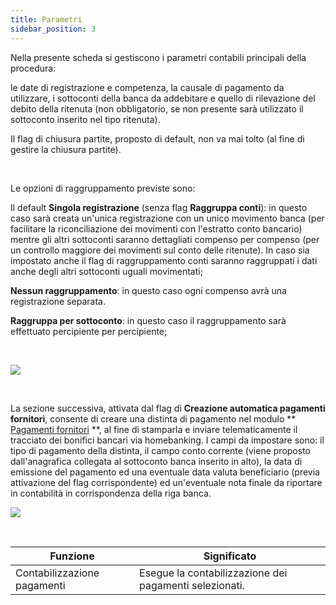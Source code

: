 ```yaml
---
title: Parametri
sidebar_position: 3
---
```


Nella presente scheda si gestiscono i parametri contabili principali della procedura: 

le date di registrazione e competenza, la causale di pagamento da utilizzare, i sottoconti della banca da addebitare e quello di rilevazione del debito della ritenuta (non obbligatorio, se non presente sarà utilizzato il sottoconto inserito nel tipo ritenuta). 

Il flag di chiusura partite, proposto di default, non va mai tolto (al fine di gestire la chiusura partite).

 

Le opzioni di raggruppamento previste sono:

Il default **Singola registrazione** (senza flag **Raggruppa conti**): in questo caso sarà creata un'unica registrazione con un unico movimento banca (per facilitare la riconciliazione dei movimenti con l'estratto conto bancario) mentre gli altri sottoconti saranno dettagliati compenso per compenso (per un controllo maggiore dei movimenti sul conto delle ritenute). In caso sia impostato anche il flag di raggruppamento conti saranno raggruppati i dati anche degli altri sottoconti uguali movimentati;

**Nessun raggruppamento**: in questo caso ogni compenso avrà una registrazione separata.

**Raggruppa per sottoconto**: in questo caso il raggruppamento sarà effettuato percipiente per percipiente;

 

![](/img/it-it/finance-area/professional-men/accounting/payments-accounting/parameters/image01.png)

 

La sezione successiva, attivata dal flag di **Creazione automatica pagamenti fornitori**, consente di creare una distinta di pagamento nel modulo ** [Pagamenti fornitori](/docs/treasury/vendors-payments/create-vendor-payments) **, al fine di stamparla e inviare telematicamente il tracciato dei bonifici bancari via homebanking. I campi da impostare sono: il tipo di pagamento della distinta, il campo conto corrente (viene proposto dall'anagrafica collegata al sottoconto banca inserito in alto), la data di emissione del pagamento ed una eventuale data valuta beneficiario (previa attivazione del flag corrispondente) ed un'eventuale nota finale da riportare in contabilità in corrispondenza della riga banca.

![](/img/it-it/finance-area/professional-men/accounting/payments-accounting/parameters/image02.png)

 



| Funzione | Significato |
| --- | --- |
| Contabilizzazione pagamenti | Esegue la contabilizzazione dei pagamenti selezionati. |






